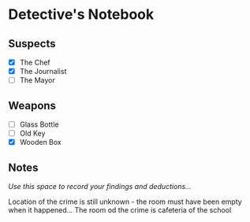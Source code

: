 # Detective's Notebook

## Suspects
- [x] The Chef
- [x] The Journalist
- [ ] The Mayor

## Weapons
- [ ] Glass Bottle
- [ ] Old Key
- [x] Wooden Box

## Notes
*Use this space to record your findings and deductions...*

Location of the crime is still unknown - the room must have been empty when it happened...
The room od the crime is cafeteria of the school 
